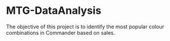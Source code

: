 # MTG-DataAnalysis
The objective of this project is to identify the most popular colour combinations in Commander based on sales. 
